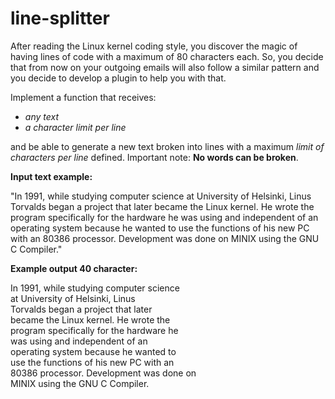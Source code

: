 # line-splitter

After reading the Linux kernel coding style, you discover the magic of having lines of code with a maximum of 80 characters each.
So, you decide that from now on your outgoing emails will also follow a similar pattern and you decide to develop a plugin to help you with that.

Implement a function that receives:
- *any text*
- *a character limit per line*

and be able to generate a new text broken into lines with a maximum *limit of characters per line* defined.
Important note: **No words can be broken**.

**Input text example:**

"In 1991, while studying computer science at University of Helsinki, Linus Torvalds began a project that later became the Linux kernel. He wrote the program specifically for the hardware he was using and independent of an operating system because he wanted to use the functions of his new PC with an 80386 processor. Development was done on MINIX using the GNU C Compiler."

**Example output 40 character:**

In 1991, while studying computer science<br>
at University of Helsinki, Linus<br>
Torvalds began a project that later<br>
became the Linux kernel. He wrote the<br>
program specifically for the hardware he<br>
was using and independent of an<br>
operating system because he wanted to<br>
use the functions of his new PC with an<br>
80386 processor. Development was done on<br>
MINIX using the GNU C Compiler.<br>